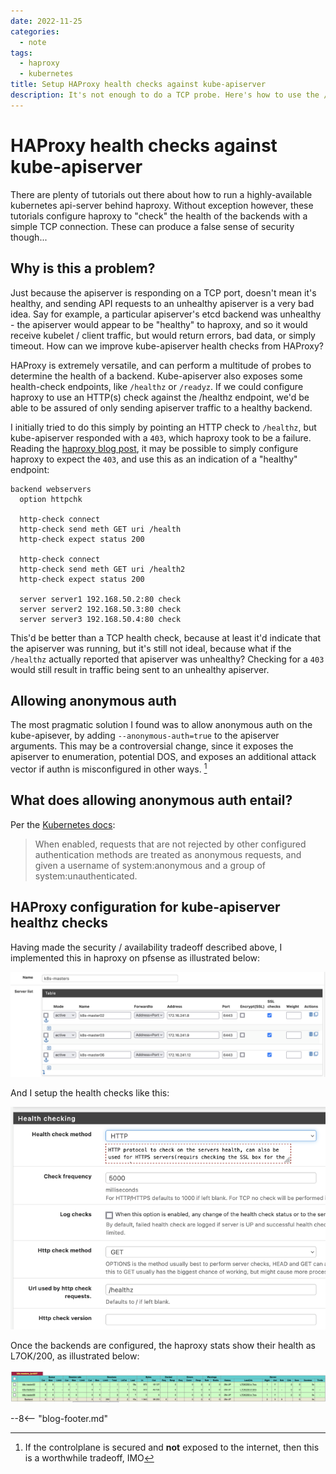 ```yaml
---
date: 2022-11-25
categories:
  - note
tags:
  - haproxy
  - kubernetes
title: Setup HAProxy health checks against kube-apiserver
description: It's not enough to do a TCP probe. Here's how to use the /healthz endpoint in haproxy for HA Kubernetes control-plane
---
```


# HAProxy health checks against kube-apiserver

There are plenty of tutorials out there about how to run a highly-available kubernetes api-server behind haproxy. Without exception however, these tutorials configure haproxy to "check" the health of the backends with a simple TCP connection. These can produce a false sense of security though...

<!-- more -->

## Why is this a problem?

Just because the apiserver is responding on a TCP port, doesn't mean it's healthy, and sending API requests to an unhealthy apiserver is a very bad idea. Say for example, a particular apiserver's etcd backend was unhealthy - the apiserver would appear to be "healthy" to haproxy, and so it would receive kubelet / client traffic, but would return errors, bad data, or simply timeout.
How can we improve kube-apiserver health checks from HAProxy?

HAProxy is extremely versatile, and can perform a multitude of probes to determine the health of a backend. Kube-apiserver also exposes some health-check endpoints, like `/healthz` or `/readyz`. If we could configure haproxy to use an HTTP(s) check against the /healthz endpoint, we'd be able to be assured of only sending apiserver traffic to a healthy backend.

I initially tried to do this simply by pointing an HTTP check to `/healthz`, but kube-apiserver responded with a `403`, which haproxy took to be a failure. Reading the [haproxy blog post](https://www.haproxy.com/blog/how-to-enable-health-checks-in-haproxy/), it may be possible to simply configure haproxy to expect the `403`, and use this as an indication of a "healthy" endpoint:

```text
backend webservers
  option httpchk

  http-check connect
  http-check send meth GET uri /health
  http-check expect status 200

  http-check connect
  http-check send meth GET uri /health2
  http-check expect status 200

  server server1 192.168.50.2:80 check
  server server2 192.168.50.3:80 check
  server server3 192.168.50.4:80 check
```

This'd be better than a TCP health check, because at least it'd indicate that the apiserver was running, but it's still not ideal, because what if the `/healthz` actually reported that apiserver was unhealthy? Checking for a `403` would still result in traffic being sent to an unhealthy apiserver.

## Allowing anonymous auth

The most pragmatic solution I found was to allow anonymous auth on the kube-apisever, by adding `--anonymous-auth=true` to the apiserver arguments. This may be a controversial change, since it exposes the apiserver to enumeration, potential DOS, and exposes an additional attack vector if authn is misconfigured in other ways. [^1]

## What does allowing anonymous auth entail?

Per the [Kubernetes docs](https://kubernetes.io/docs/reference/access-authn-authz/authentication/#anonymous-requests):

> When enabled, requests that are not rejected by other configured authentication methods are treated as anonymous requests, and given a username of system:anonymous and a group of system:unauthenticated.

## HAProxy configuration for kube-apiserver healthz checks

Having made the security / availability tradeoff described above, I implemented this in haproxy on pfsense as illustrated below:

![Setup k8s-apiserver backends in HAProxy](../../../images/blog/haproxy_backends.png)

And I setup the health checks like this:

![Health checks for kube-apiserver backends in haproxy](../../../images/blog/haproxy_health_checks.png)

Once the backends are configured, the haproxy stats show their health as L7OK/200, as illustrated below:

![kube-apiserver backends healthy at L7OK/200](../../../images/blog/haproxy_stats-1.png)

[^1]: If the controlplane is secured and **not** exposed to the internet, then this is a worthwhile tradeoff, IMO

--8<-- "blog-footer.md"
